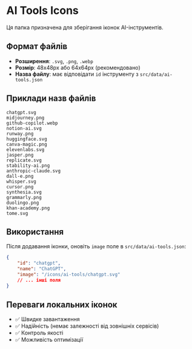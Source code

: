 # AI Tools Icons

Ця папка призначена для зберігання іконок AI-інструментів.

## Формат файлів

-   **Розширення**: `.svg`, `.png`, `.webp`
-   **Розмір**: 48x48px або 64x64px (рекомендовано)
-   **Назва файлу**: має відповідати `id` інструменту з `src/data/ai-tools.json`

## Приклади назв файлів

```
chatgpt.svg
midjourney.png
github-copilot.webp
notion-ai.svg
runway.png
huggingface.svg
canva-magic.png
elevenlabs.svg
jasper.png
replicate.svg
stability-ai.png
anthropic-claude.svg
dall-e.png
whisper.svg
cursor.png
synthesia.svg
grammarly.png
duolingo.png
khan-academy.png
tome.svg
```

## Використання

Після додавання іконки, оновіть `image` поле в `src/data/ai-tools.json`:

```json
{
    "id": "chatgpt",
    "name": "ChatGPT",
    "image": "/icons/ai-tools/chatgpt.svg"
    // ... інші поля
}
```

## Переваги локальних іконок

-   ✅ Швидке завантаження
-   ✅ Надійність (немає залежності від зовнішніх сервісів)
-   ✅ Контроль якості
-   ✅ Можливість оптимізації
